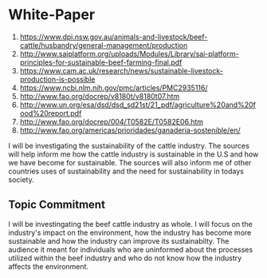 # White-Paper

1. https://www.dpi.nsw.gov.au/animals-and-livestock/beef-cattle/husbandry/general-management/production
2. http://www.saiplatform.org/uploads/Modules/Library/sai-platform-principles-for-sustainable-beef-farming-final.pdf
3. https://www.cam.ac.uk/research/news/sustainable-livestock-production-is-possible
4. https://www.ncbi.nlm.nih.gov/pmc/articles/PMC2935116/
5. http://www.fao.org/docrep/v8180t/v8180t07.htm
6. http://www.un.org/esa/dsd/dsd_sd21st/21_pdf/agriculture%20and%20food%20report.pdf
7. http://www.fao.org/docrep/004/T0582E/T0582E06.htm
8. http://www.fao.org/americas/prioridades/ganaderia-sostenible/en/

I will be investigating the sustainability of the cattle industry. The sources will help inform me how the cattle industry is sustainable in the U.S and how we have become for sustainable. The sources will also inform me of other countries uses of sustainability and the need for sustainability in todays society. 

## Topic Commitment ## 

I will be investingating the beef cattle industry as whole. I will focus on the industry's impact on the environment, how the industry has become more sustainable and how the industry can improve its sustainabilty. The audience it meant for individuals who are uninformed about the processes utilized within the beef industry and who do not know how the industry affects the environment. 

